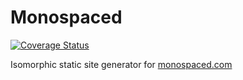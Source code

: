 # Monospaced

[![Coverage Status](https://coveralls.io/repos/github/monospaced/monospaced.com/badge.svg?branch=master)](https://coveralls.io/github/monospaced/monospaced.com?branch=master)

Isomorphic static site generator for [monospaced.com](https://monospaced.com)
